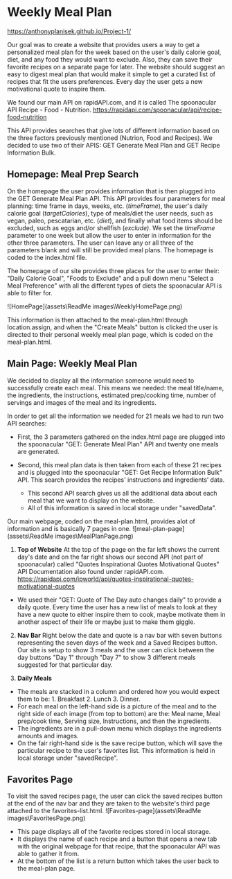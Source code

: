 # Weekly Meal Plan

https://anthonyplanisek.github.io/Project-1/

Our goal was to create a website that provides users a way to get a personalized meal plan for the week based on the user's daily calorie goal, diet, and any food they would want to exclude. Also, they can save their favorite recipes on a separate page for later. 
The website should suggest an easy to digest meal plan that would make it simple to get a curated list of recipes that fit the users preferences. 
Every day the user gets a new motivational quote to inspire them.

We found our main API on rapidAPI.com, and it is called The spoonacular API Recipe - Food - Nutrition.
https://rapidapi.com/spoonacular/api/recipe-food-nutrition

This API provides searches that give lots of different information based on the three factors previously mentioned (Nutrion, Food and Recipes). We decided to use two of their APIS: GET Generate Meal Plan and GET Recipe Information Bulk.

## Homepage: Meal Prep Search

 On the homepage the user provides information that is then plugged into the GET Generate Meal Plan API. This API provides four parameters for meal planning: time frame in days, weeks, etc. (*timeFrame*), the user's daily calorie goal (*targetCalories*), type of meals/diet the user needs, such as vegan, paleo, pescatarian, etc. (*diet*), and finally what food items should be excluded, such as eggs and/or shellfish (*exclude)*. We set the *timeFrame* parameter to one week but allow the user to enter in information for the other three parameters. The user can leave any or all three of the parameters blank and will still be provided meal plans. The homepage is coded to the index.html file.

The homepage of our site provides three places for the user to enter their: "Daily Calorie Goal", "Foods to Exclude" and a pull down menu "Select a Meal Preference" with all the different types of diets the spoonacular API is able to filter for.

![HomePage](assets\ReadMe images\WeeklyHomePage.png)

This information is then attached to the meal-plan.html through location.assign, and when the "Create Meals" button is clicked the user is directed to their personal weekly meal plan page, which is coded on the meal-plan.html.

## Main Page: Weekly Meal Plan

We decided to display all the information someone would need to successfully create each meal. This means we needed: the meal title/name, the ingredients, the instructions, estimated prep/cooking time, number of servings and images of the meal and its ingredients. 

In order to get all the information we needed for 21 meals we had to run two API searches:

* First, the 3 parameters gathered on the index.html page are plugged into the spoonacular "GET: Generate Meal Plan" API and twenty one meals are generated.

* Second, this meal plan data is then taken from each of these 21 recipes and is plugged into the spoonacular "GET: Get Recipe Information Bulk" API. This search provides the recipes' instructions and ingredients’ data.
    - This second API search gives us all the additional data about each meal that we want to display on the website.
    - All of this information is saved in local storage under "savedData".

Our main webpage, coded on the meal-plan.html, provides alot of information and is basically 7 pages in one.
![meal-plan-page](assets\ReadMe images\MealPlanPage.png)

1. **Top of Website**
At the top of the page on the far left shows the current day's date and on the far right shows our second API (not part of spoonacular) called "Quotes Inspirational Quotes Motivational Quotes" API Documentation also found under rapidAPI.com.
https://rapidapi.com/ipworld/api/quotes-inspirational-quotes-motivational-quotes

* We used their "GET: Quote of The Day auto changes daily" to provide a daily quote. Every time the user has a new list of meals to look at they have a new quote to either inspire them to cook, maybe motivate them in another aspect of their life or maybe just to make them giggle.

2. **Nav Bar**
Right below the date and quote is a nav bar with seven buttons representing the seven days of the week and a Saved Recipes button.
Our site is setup to show 3 meals and the user can click between the day buttons "Day 1" through "Day 7" to show 3 different meals suggested for that particular day.

3. **Daily Meals**
- The meals are stacked in a column and ordered how you would expect them to be: 1. Breakfast 2. Lunch 3. Dinner.
- For each meal on the left-hand side is a picture of the meal and to the right side of each image (from top to bottom) are the: Meal name, Meal prep/cook time, Serving size, Instructions, and then the ingredients.
- The ingredients are in a pull-down menu which displays the ingredients amounts and images.
- On the fair right-hand side is the save recipe button, which will save the particular recipe to the user's favorites list. This information is held in local storage under "savedRecipe".

## Favorites Page
To visit the saved recipes page, the user can click the saved recipes button at the end of the nav bar and they are taken to the website's third page attached to the favorites-list.html. 
![Favorites-page](assets\ReadMe images\FavoritesPage.png)
- This page displays all of the favorite recipes stored in local storage. 
- It displays the name of each recipe and a button that opens a new tab with the original webpage for that recipe, that the spoonacular API was able to gather it from. 
- At the bottom of the list is a return button which takes the user back to the meal-plan page.






